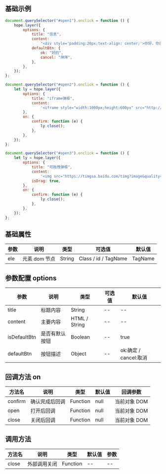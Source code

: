 ## 基础示例

```javascript
document.querySelector("#open1").onclick = function () {
    hope.layer({
        options: {
            title: "信息",
            content:
                "<div style='padding:20px;text-align: center;'>你好，你已经吃过了</div>",
            defaultBtn: {
                ok: "好的",
                cancel: "拜拜",
            },
        },
    });
};

document.querySelector("#open2").onclick = function () {
    let ly = hope.layer({
        options: {
            title: "iframe弹框",
            content:
                '<iframe style="width:1000px;height:600px" src="http://test.haier.com/masvod/public/2020/06/05/20200605_17283277896_r1_800k.mp4" frameborder=0 allowScriptAccess="sameDomain" type="application/x-shockwave-flash"></iframe>',
        },
        on: {
            confirm: function (e) {
                ly.close();
            },
        },
    });
};

document.querySelector("#open3").onclick = function () {
    let ly = hope.layer({
        options: {
            title: "可拖拽弹框",
            content:
                '<img src="https://timgsa.baidu.com/timg?image&quality=80&size=b9999_10000&sec=1596605654660&di=3efa3194330834b16d1edce806f3ace4&imgtype=0&src=http%3A%2F%2Fattach.bbs.miui.com%2Fforum%2F201105%2F17%2F113554rnu40q7nbgnn3lgq.jpg" style="width:800px" />',
            isDrag: true,
        },
        on: {
            confirm: function (e) {
                ly.close();
            },
        },
    });
};
```

## 基础属性

| 参数 | 说明          | 类型   | 可选值               | 默认值  |
| ---- | ------------- | ------ | -------------------- | ------- |
| ele  | 元素 dom 节点 | String | Class / id / TagName | TagName |

## 参数配置 options

| 参数         | 说明           | 类型          | 可选值 | 默认值                |
| ------------ | -------------- | ------------- | ------ | --------------------- |
| title        | 标题内容       | String        | --     | --                    |
| content      | 主要内容       | HTML / String | --     | --                    |
| isDefaultBtn | 是否有默认按钮 | Boolean       | --     | true                  |
| defaultBtn   | 按钮描述       | Object        | --     | ok:确定 / cancel:取消 |

## 回调方法 on

| 方法名  | 说明           | 类型     | 默认值 | 回调参数     |
| ------- | -------------- | -------- | ------ | ------------ |
| confirm | 确认完成后回调 | Function | null   | 当前对象 DOM |
| open    | 打开后回调     | Function | null   | 当前对象 DOM |
| close   | 关闭后回调     | Function | null   | 当前对象 DOM |

## 调用方法

| 方法名 | 说明         | 类型     | 默认值 | 参数 |
| ------ | ------------ | -------- | ------ | ---- |
| close  | 外部调用关闭 | Function | --     | --   |
